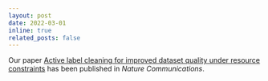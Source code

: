 ```yaml
---
layout: post
date: 2022-03-01
inline: true
related_posts: false
---
```


Our paper [Active label cleaning for improved dataset quality under resource constraints](https://www.nature.com/articles/s41467-022-28818-3) has been published in *Nature Communications*.